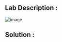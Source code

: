 ## Lab Description :

![image](https://github.com/ananthan05/Portswigger_labs/assets/140697378/bb62cddb-eff4-4e33-82b7-2a457ab0d128)

## Solution :

